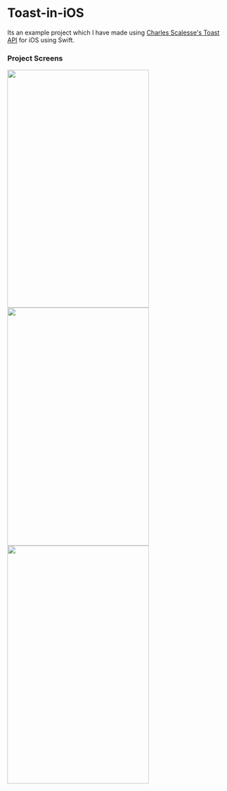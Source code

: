 # Toast-in-iOS
Its an example project which I have made using <a href = "https://github.com/scalessec/Toast">Charles Scalesse's Toast API</a> for iOS using Swift.

<h3> Project Screens </h3>

<img src = "https://iswifter.files.wordpress.com/2015/05/ios-simulator-screen-shot-03-jun-2015-11-28-15-pm.png?w=422&h=740" height = "540" width = "322"> 

<img src = "https://iswifter.files.wordpress.com/2015/05/ios-simulator-screen-shot-03-jun-2015-11-36-09-pm.png?w=422&h=740" height = "540" width = "322"> 

<img src = "https://iswifter.files.wordpress.com/2015/05/ios-simulator-screen-shot-03-jun-2015-11-28-28-pm.png?w=422&h=740" height = "540" width = "322">
